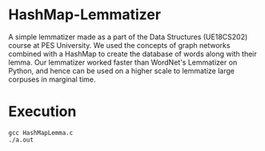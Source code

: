 # HashMap-Lemmatizer
A simple lemmatizer made as a part of the Data Structures (UE18CS202) course at PES University. We used the concepts of graph networks combined with a HashMap to create the database of words along with their lemma. Our lemmatizer worked faster than WordNet's Lemmatizer on Python, and hence can be used on a higher scale to lemmatize large corpuses in marginal time.

# Execution
```
gcc HashMapLemma.c
./a.out
```
